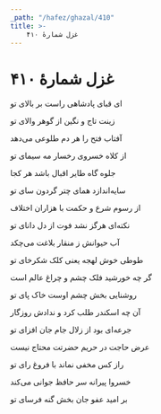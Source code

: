 ```yaml
---
_path: "/hafez/ghazal/410"
title: >-
    غزل شمارهٔ ۴۱۰
---
```

# غزل شمارهٔ ۴۱۰

<div class="b" id="bn1"><div class="m1"><p>ای قبای پادشاهی راست بر بالای تو</p></div>
<div class="m2"><p>زینت تاج و نگین از گوهر والای تو</p></div></div>
<div class="b" id="bn2"><div class="m1"><p>آفتاب فتح را هر دم طلوعی می‌دهد</p></div>
<div class="m2"><p>از کلاه خسروی رخسار مه سیمای تو</p></div></div>
<div class="b" id="bn3"><div class="m1"><p>جلوه گاه طایر اقبال باشد هر کجا</p></div>
<div class="m2"><p>سایه‌اندازد همای چتر گردون سای تو</p></div></div>
<div class="b" id="bn4"><div class="m1"><p>از رسوم شرع و حکمت با هزاران اختلاف</p></div>
<div class="m2"><p>نکته‌ای هرگز نشد فوت از دل دانای تو</p></div></div>
<div class="b" id="bn5"><div class="m1"><p>آب حیوانش ز منقار بلاغت می‌چکد</p></div>
<div class="m2"><p>طوطی خوش لهجه یعنی کلک شکرخای تو</p></div></div>
<div class="b" id="bn6"><div class="m1"><p>گر چه خورشید فلک چشم و چراغ عالم است</p></div>
<div class="m2"><p>روشنایی بخش چشم اوست خاک پای تو</p></div></div>
<div class="b" id="bn7"><div class="m1"><p>آن چه اسکندر طلب کرد و ندادش روزگار</p></div>
<div class="m2"><p>جرعه‌ای بود از زلال جام جان افزای تو</p></div></div>
<div class="b" id="bn8"><div class="m1"><p>عرض حاجت در حریم حضرتت محتاج نیست</p></div>
<div class="m2"><p>راز کس مخفی نماند با فروغ رای تو</p></div></div>
<div class="b" id="bn9"><div class="m1"><p>خسروا پیرانه سر حافظ جوانی می‌کند</p></div>
<div class="m2"><p>بر امید عفو جان بخش گنه فرسای تو</p></div></div>

